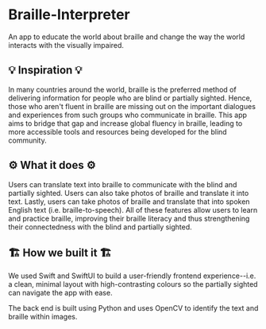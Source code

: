 # Braille-Interpreter

An app to educate the world about braille and change the way the world interacts with the visually impaired.

##  💡 Inspiration 💡

In many countries around the world, braille is the preferred method of delivering information for people who are blind or partially sighted. Hence, those who aren't fluent in braille are missing out on the important dialogues and experiences from such groups who communicate in braille. This app aims to bridge that gap and increase global fluency in braille, leading to more accessible tools and resources being developed for the blind community.


## ⚙️ What it does ⚙️

Users can translate text into braille to communicate with the blind and partially sighted. Users can also take photos of braille and translate it into text. Lastly, users can take photos of braille and translate that into spoken English text (i.e. braille-to-speech). All of these features allow users to learn and practice braille, improving their braille literacy and thus strengthening their connectedness with the blind and partially sighted. 

## 🏗️ How we built it 🏗️

We used Swift and SwiftUI to build a user-friendly frontend experience--i.e. a clean, minimal layout with high-contrasting colours so the partially sighted can navigate the app with ease. 

The back end is built using Python and uses OpenCV to identify the text and braille within images. 

